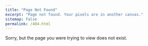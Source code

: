 ```yaml
---
title: "Page Not Found"
excerpt: "Page not found. Your pixels are in another canvas."
sitemap: false
permalink: /404.html
---
```


Sorry, but the page you were trying to view does not exist.

<html>
  <nav class="pagination">
        <a href="{{ base_path }}{{ page.previous.url }}" class="pagination--pager" title="Home"</a>
  </nav>
</html>
